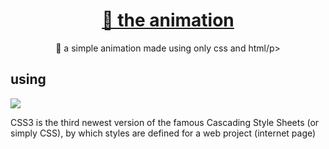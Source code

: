 
<h1 align="center">
    <a href=https://zacarias_link.gitlab.io/the-animation>🔗 the animation</a>
</h1>
<p align="center">🚀 a simple animation made using only css and html/p>

<h2>using</h2>

<img src="https://img.shields.io/badge/css3-using-green"/> <p align="left">CSS3 is the third newest version of the famous Cascading Style Sheets (or simply CSS), by which styles are defined for a web project (internet page)</p>


  
